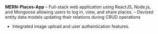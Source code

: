 **MERN-Places-App**
– Full-stack web application using ReactJS, Node.js, and Mongoose allowing users to log in, view, and share places.
– Devised entity data models updating their relations during CRUD operations 
- Integrated image upload and user authentication features.
